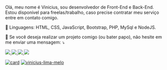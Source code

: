 Olá, meu nome é Vinicius, sou desenvolvedor de Front-End e Back-End. 
Estou disponível para freelas/trabalho, caso precise contratar meu serviço entre em contato comigo.

🦄 Linguagens: HTML, CSS, JavaScript, Bootstrap, PHP, MySql e NodeJS.

💌 Se você deseja realizar um projeto comigo (ou bater papo), não hesite em me enviar uma mensagem:  ⤵️

<a href="https://viniciuslimamelo.com">
  <img src="https://img.shields.io/badge/Facebook-1877F2?style=for-the-badge&logo=facebook&logoColor=white">
<a/>
  
  <a href="https://viniciuslimamelo.com">
  <img src="https://img.shields.io/badge/Instagram-E4405F?style=for-the-badge&logo=instagram&logoColor=white">
<a/>
  
<a href="https://viniciuslimamelo.com">
  <img src="https://img.shields.io/badge/Gmail-D14836?style=for-the-badge&logo=gmail&logoColor=white">
<a/>
  
  <a href="https://viniciuslimamelo.com">
  <img src="https://img.shields.io/badge/LinkedIn-0077B5?style=for-the-badge&logo=linkedin&logoColor=white">
<a/>



[![card](https://github-readme-stats.vercel.app/api?username=vinicius-lima-melo&theme=tokyonight)](https://github.com/vinicius-lima-melo/)
[![vinicius-lima-melo](https://github-readme-stats.vercel.app/api/top-langs/?username=vinicius-lima-melo&hide=html&layout=compact&theme=tokyonight)](https://github.com/vinicius-lima-melo/)
<!---
Vinicius-Lima-Melo/Vinicius-Lima-Melo is a ✨ special ✨ repository because its `README.md` (this file) appears on your GitHub profile.
You can click the Preview link to take a look at your changes.
--->
